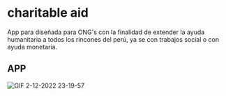 # charitable aid

App para diseñada para ONG's con la finalidad de extender la ayuda humanitaria a todos los rincones del perú, ya se con trabajos social o con ayuda monetaria.

## APP

![GIF 2-12-2022 23-19-57](https://user-images.githubusercontent.com/58452664/205422656-f36ce2bb-203e-4c8b-a9e6-5a689d27afd6.gif)
